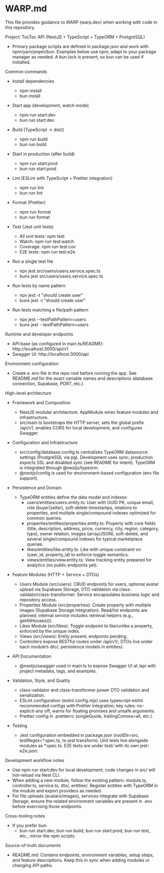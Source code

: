 # WARP.md

This file provides guidance to WARP (warp.dev) when working with code in this repository.

Project: TocToc API (NestJS + TypeScript + TypeORM + PostgreSQL)

- Primary package scripts are defined in package.json and work with npm/yarn/pnpm/bun. Examples below use npm; adapt to your package manager as needed. A bun.lock is present, so bun can be used if installed.

Common commands

- Install dependencies
  - npm install
  - bun install

- Start app (development, watch mode)
  - npm run start:dev
  - bun run start:dev

- Build (TypeScript → dist/)
  - npm run build
  - bun run build

- Start in production (after build)
  - npm run start:prod
  - bun run start:prod

- Lint (ESLint with TypeScript + Prettier integration)
  - npm run lint
  - bun run lint

- Format (Prettier)
  - npm run format
  - bun run format

- Test (Jest unit tests)
  - All unit tests: npm test
  - Watch: npm run test:watch
  - Coverage: npm run test:cov
  - E2E tests: npm run test:e2e

- Run a single test file
  - npx jest src/users/users.service.spec.ts
  - bunx jest src/users/users.service.spec.ts

- Run tests by name pattern
  - npx jest -t "should create user"
  - bunx jest -t "should create user"

- Run tests matching a file/path pattern
  - npx jest --testPathPattern=users
  - bunx jest --testPathPattern=users

Runtime and developer endpoints

- API base (as configured in main.ts/README): http://localhost:3000/api/v1
- Swagger UI: http://localhost:3000/api

Environment configuration

- Create a .env file in the repo root before running the app. See README.md for the exact variable names and descriptions (database connection, Supabase, PORT, etc.).

High-level architecture

- Framework and Composition
  - NestJS modular architecture. AppModule wires feature modules and infrastructure.
  - src/main.ts bootstraps the HTTP server, sets the global prefix /api/v1, enables CORS for local development, and configures Swagger.

- Configuration and Infrastructure
  - src/config/database.config.ts centralizes TypeORM datasource settings (PostgreSQL via pg). Development uses sync; production expects SSL and disabled sync (see README for intent). TypeORM is integrated through @nestjs/typeorm.
  - @nestjs/config is used for environment-based configuration (env file support).

- Persistence and Domain
  - TypeORM entities define the data model and indexes:
    - users/entities/users.entity.ts: User with UUID PK, unique email, role (buyer|seller), soft-delete timestamps, relations to properties, and multiple single/compound indexes optimized for common queries.
    - properties/entities/properties.entity.ts: Property with core fields (title, description, address, price, currency, city, region, category, type), owner relation, images (array/JSON), soft-delete, and several single/compound indexes for typical marketplace queries.
    - likes/entities/like.entity.ts: Like with unique constraint on (user_id, property_id) to enforce toggle semantics.
    - views/entities/view.entity.ts: View tracking entity prepared for analytics (no public endpoints yet).

- Feature Modules (HTTP + Service + DTOs)
  - Users Module (src/users): CRUD endpoints for users, optional avatar upload via Supabase Storage, DTO validation via class-validator/class-transformer. Service encapsulates business logic and repository access.
  - Properties Module (src/properties): Create property with multiple images (Supabase Storage integration). Read/list endpoints are planned; internal service includes retrieval helpers (e.g., getAllHouses()).
  - Likes Module (src/likes): Toggle endpoint to like/unlike a property, enforced by the unique index.
  - Views (src/views): Entity present; endpoints pending.
  - Controllers expose RESTful routes under /api/v1/<resource>; DTOs live under each module’s dto/; persistence models in entities/.

- API Documentation
  - @nestjs/swagger used in main.ts to expose Swagger UI at /api with project metadata, tags, and examples.

- Validation, Style, and Quality
  - class-validator and class-transformer power DTO validation and serialization.
  - ESLint configuration (eslint.config.mjs) uses typescript-eslint recommended configs with Prettier integration; key rules: no-explicit-any off, warns for floating promises and unsafe arguments.
  - Prettier config in .prettierrc (singleQuote, trailingComma=all, etc.).

- Testing
  - Jest configuration embedded in package.json (rootDir=src, testRegex=*.spec.ts, ts-jest transform). Unit tests live alongside modules as *.spec.ts. E2E tests are under test/ with its own jest-e2e.json.

Development workflow notes

- Use npm run start:dev for local development; code changes in src/ will hot-reload via Nest CLI.
- When adding a new module, follow the existing pattern: module.ts, controller.ts, service.ts, dto/, entities/. Register entities with TypeORM in the module and export providers as needed.
- For file uploads (avatars/images), services integrate with Supabase Storage; ensure the related environment variables are present in .env before exercising those endpoints.

Cross-tooling notes

- If you prefer bun:
  - bun run start:dev, bun run build, bun run start:prod, bun run test, etc., mirror the npm scripts.

Source-of-truth documents

- README.md: Contains endpoints, environment variables, setup steps, and feature descriptions. Keep this in sync when adding modules or changing API paths.

